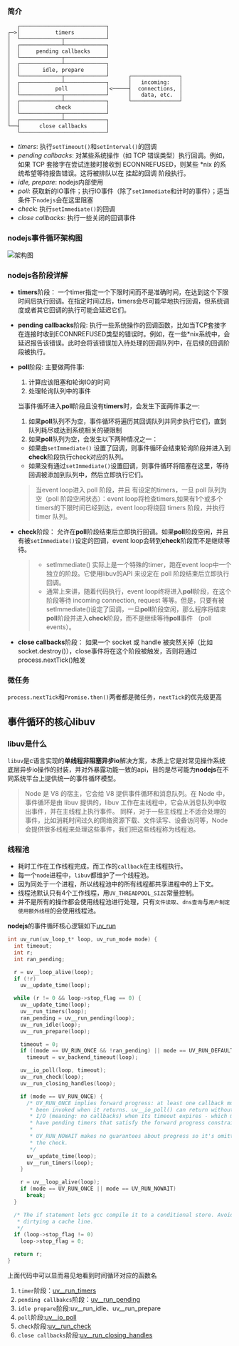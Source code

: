 ### 简介

```
   ┌───────────────────────────┐
┌─>│           timers          │
│  └─────────────┬─────────────┘
│  ┌─────────────┴─────────────┐
│  │     pending callbacks     │
│  └─────────────┬─────────────┘
│  ┌─────────────┴─────────────┐
│  │       idle, prepare       │
│  └─────────────┬─────────────┘      ┌───────────────┐
│  ┌─────────────┴─────────────┐      │   incoming:   │
│  │           poll            │<─────┤  connections, │
│  └─────────────┬─────────────┘      │   data, etc.  │
│  ┌─────────────┴─────────────┐      └───────────────┘
│  │           check           │
│  └─────────────┬─────────────┘
│  ┌─────────────┴─────────────┐
└──┤      close callbacks      │
   └───────────────────────────┘
```

* *timers*: 执行`setTimeout()`和`setInterval()`的回调
* *pending callbacks*: 对某些系统操作（如 TCP 错误类型）执行回调。例如，如果 TCP 套接字在尝试连接时接收到 ECONNREFUSED，则某些 *nix 的系统希望等待报告错误。这将被排队以在 挂起的回调 阶段执行。
* *idle, prepare*: nodejs内部使用
* *poll*: 获取新的IO事件；执行IO事件（除了`setImmediate`和计时的事件）；适当条件下`nodejs`会在这里阻塞
* *check*: 执行`setImmediate()`的回调
* *close callbacks*: 执行一些关闭的回调事件

### nodejs事件循环架构图

![架构图](https://p1-jj.byteimg.com/tos-cn-i-t2oaga2asx/gold-user-assets/2019/11/18/16e7d83cb93ba59e~tplv-t2oaga2asx-zoom-in-crop-mark:4536:0:0:0.image)

### nodejs各阶段详解

* **timers**阶段：
  一个timer指定一个下限时间而不是准确时间，在达到这个下限时间后执行回调。在指定时间过后，timers会尽可能早地执行回调，但系统调度或者其它回调的执行可能会延迟它们。
  <br/>

* **pending callbacks**阶段:
  执行一些系统操作的回调函数，比如当TCP套接字在连接时收到ECONNREFUSED类型的错误时。例如，在一些*nix系统中，会延迟报告该错误。此时会将该错误加入待处理的回调队列中，在后续的回调阶段被执行。
  <br/>

* **poll**阶段:
  主要做两件事:

  1. 计算应该阻塞和轮询IO的时间
  2. 处理轮询队列中的事件

  当事件循环进入**poll**阶段且没有**timers**时，会发生下面两件事之一:

  1. 如果**poll**队列不为空，事件循环将遍历其回调队列并同步执行它们，直到队列耗尽或达到系统相关的硬限制
  2. 如果**poll**队列为空，会发生以下两种情况之一：

   * 如果由`setImmediate()` 设置了回调，则事件循环会结束轮询阶段并进入到**check**阶段执行check对应的队列。
   * 如果没有通过`setImmediate()`设置回调，则事件循环将阻塞在这里，等待回调被添加到队列中，然后立即执行它们。

  > 当event loop进入 poll 阶段，并且 有设定的timers，一旦 poll 队列为空（poll 阶段空闲状态）：event loop将检查timers,如果有1个或多个timers的下限时间已经到达，event loop将绕回 timers 阶段，并执行 timer 队列。
  > <br/>

* **check**阶段：
  允许在**poll**阶段结束后立即执行回调。如果**poll**阶段空闲，并且有被`setImmediate()`设定的回调，event loop会转到**check**阶段而不是继续等待。

  > * setImmediate() 实际上是一个特殊的timer，跑在event loop中一个独立的阶段。它使用libuv的API 来设定在 poll 阶段结束后立即执行回调。
  > * 通常上来讲，随着代码执行，event loop终将进入**poll**阶段，在这个阶段等待 incoming connection, request 等等。但是，只要有被setImmediate()设定了回调，一旦**poll**阶段空闲，那么程序将结束**poll**阶段并进入**check**阶段，而不是继续等待**poll**事件 （poll events）。
  >   <br/>

* **close callbacks**阶段：
  如果一个 socket 或 handle 被突然关掉（比如 socket.destroy()），close事件将在这个阶段被触发，否则将通过process.nextTick()触发

### 微任务

`process.nextTick`和`Promise.then()`两者都是微任务，`nextTick`的优先级更高



## 事件循环的核心libuv

### libuv是什么

`libuv`是c语言实现的**单线程非阻塞异步io**解决方案，本质上它是对常见操作系统底层异步io操作的封装，并对外暴露功能一致的api，目的是尽可能为**nodejs**在不同系统平台上提供统一的事件循环模型。

> Node 是 V8 的宿主，它会给 V8 提供事件循环和消息队列。在 Node 中，事件循环是由 libuv 提供的，libuv 工作在主线程中，它会从消息队列中取出事件，并在主线程上执行事件。
> 同样，对于一些主线程上不适合处理的事件，比如消耗时间过久的网络资源下载、文件读写、设备访问等，Node 会提供很多线程来处理这些事件，我们把这些线程称为线程池。

### 线程池

* 耗时工作在工作线程完成，而工作的`callback`在主线程执行。
* 每一个`node`进程中，`libuv`都维护了一个线程池。
* 因为同处于一个进程，所以线程池中的所有线程都共享进程中的上下文。
* 线程池默认只有4个工作线程，用`UV_THREADPOOL_SIZE`常量控制。
* 并不是所有的操作都会使用线程池进行处理，只有`文件读取`、`dns查询`与`用户制定使用额外线程`的会使用线程池。

**nodejs**的事件循环核心逻辑如下[uv_run](https://github.com/libuv/libuv/blob/v1.35.0/src/unix/core.c#L365-L400)

```c
int uv_run(uv_loop_t* loop, uv_run_mode mode) {
  int timeout;
  int r;
  int ran_pending;

  r = uv__loop_alive(loop);
  if (!r)
    uv__update_time(loop);

  while (r != 0 && loop->stop_flag == 0) {
    uv__update_time(loop);
    uv__run_timers(loop);
    ran_pending = uv__run_pending(loop);
    uv__run_idle(loop);
    uv__run_prepare(loop);

    timeout = 0;
    if ((mode == UV_RUN_ONCE && !ran_pending) || mode == UV_RUN_DEFAULT)
      timeout = uv_backend_timeout(loop);

    uv__io_poll(loop, timeout);
    uv__run_check(loop);
    uv__run_closing_handles(loop);

    if (mode == UV_RUN_ONCE) {
      /* UV_RUN_ONCE implies forward progress: at least one callback must have
       * been invoked when it returns. uv__io_poll() can return without doing
       * I/O (meaning: no callbacks) when its timeout expires - which means we
       * have pending timers that satisfy the forward progress constraint.
       *
       * UV_RUN_NOWAIT makes no guarantees about progress so it's omitted from
       * the check.
       */
      uv__update_time(loop);
      uv__run_timers(loop);
    }

    r = uv__loop_alive(loop);
    if (mode == UV_RUN_ONCE || mode == UV_RUN_NOWAIT)
      break;
  }

  /* The if statement lets gcc compile it to a conditional store. Avoids
   * dirtying a cache line.
   */
  if (loop->stop_flag != 0)
    loop->stop_flag = 0;

  return r;
}
```

上面代码中可以显而易见地看到时间循环对应的函数名

1. `timer`阶段：[uv__run_timers](https://github.com/libuv/libuv/blob/v1.35.0/src/timer.c#L159)
2. `pending callbakcs`阶段：[uv__run_pending](https://github.com/libuv/libuv/blob/v1.35.0/src/unix/core.c#L784)
3. `idle prepare`阶段:uv__run_idle、uv\_\_run\_prepare
4. `poll`阶段:[uv__io_poll](https://github.com/libuv/libuv/blob/v1.35.0/src/unix/linux-core.c#L201-L470)
5. `check`阶段:[uv__run_check](https://github.com/libuv/libuv/blob/v1.35.0/src/unix/loop-watcher.c#L67)
6. `close callbacks`阶段:[uv__run_closing_handles](https://github.com/libuv/libuv/blob/v1.35.0/src/unix/core.c#L303-L315)
